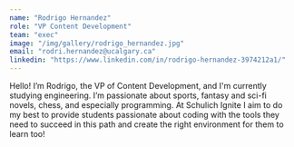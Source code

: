```yaml
---
name: "Rodrigo Hernandez"
role: "VP Content Development"
team: "exec"
image: "/img/gallery/rodrigo_hernandez.jpg"
email: "rodri.hernandez@ucalgary.ca"
linkedin: "https://www.linkedin.com/in/rodrigo-hernandez-3974212a1/"
---
```


Hello! I’m Rodrigo, the VP of Content Development, and I'm currently studying engineering. I’m passionate about sports, fantasy and sci-fi novels, chess, and especially programming. At Schulich Ignite I aim to do my best to provide students passionate about coding with the tools they need to succeed in this path and create the right environment for them to learn too!